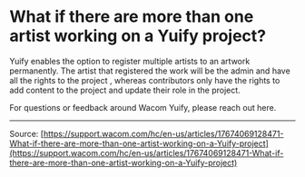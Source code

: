 # What if there are more than one artist working on a Yuify project?

Yuify enables the option to register multiple artists to an artwork permanently. The artist that registered the work will be the admin and have all the rights to the project , whereas contributors only have the rights to add content to the project and update their role in the project. 


For questions or feedback around Wacom Yuify, please reach out here.

---
Source: [https://support.wacom.com/hc/en-us/articles/17674069128471-What-if-there-are-more-than-one-artist-working-on-a-Yuify-project](https://support.wacom.com/hc/en-us/articles/17674069128471-What-if-there-are-more-than-one-artist-working-on-a-Yuify-project)
